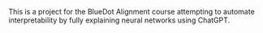 This is a project for the BlueDot Alignment course attempting to automate interpretability by fully explaining neural networks using ChatGPT.
